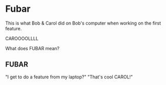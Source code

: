 # Fubar

This is what Bob & Carol did on Bob's computer when working on the first feature.

CAROOOOLLLL

What does FUBAR mean?

## FUBAR

"I get to do a feature from my laptop?"
"That's cool CAROL!"